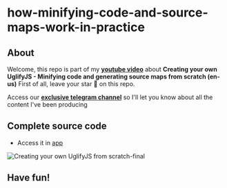 # how-minifying-code-and-source-maps-work-in-practice

## About
Welcome, this repo is part of my [**youtube video**](https://youtu.be/xDR55n9-Vf8) about **Creating your own UglifyJS - Minifying code and generating source maps from scratch (en-us)**
First of all, leave your star 🌟 on this repo.

Access our [**exclusive telegram channel**](https://t.me/ErickWendelContentHub) so I'll let you know about all the content I've been producing 

## Complete source code
- Access it in [app](./recorded/)

![Creating your own UglifyJS from scratch-final](https://github.com/ErickWendel/how-minifying-code-and-source-maps-work-in-practice/assets/8060102/cccd7117-da15-46ff-987b-468fdebb7f26)


## Have fun!

